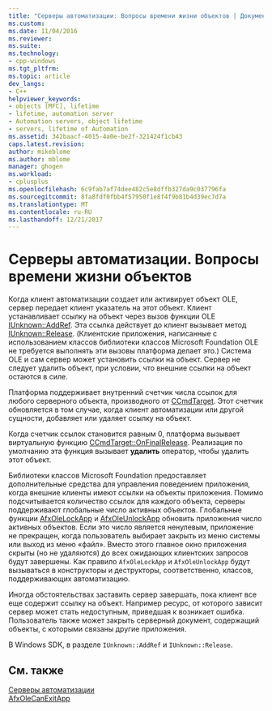 ```yaml
---
title: "Серверы автоматизации: Вопросы времени жизни объектов | Документы Microsoft"
ms.custom: 
ms.date: 11/04/2016
ms.reviewer: 
ms.suite: 
ms.technology:
- cpp-windows
ms.tgt_pltfrm: 
ms.topic: article
dev_langs:
- C++
helpviewer_keywords:
- objects [MFC], lifetime
- lifetime, automation server
- Automation servers, object lifetime
- servers, lifetime of Automation
ms.assetid: 342baacf-4015-4a0e-be2f-321424f1cb43
caps.latest.revision: 
author: mikeblome
ms.author: mblome
manager: ghogen
ms.workload:
- cplusplus
ms.openlocfilehash: 6c9fab7af74dee482c5e8dffb327da9c037796fa
ms.sourcegitcommit: 8fa8fdf0fbb4f57950f1e8f4f9b81b4d39ec7d7a
ms.translationtype: MT
ms.contentlocale: ru-RU
ms.lasthandoff: 12/21/2017
---
```

# <a name="automation-servers-object-lifetime-issues"></a>Серверы автоматизации. Вопросы времени жизни объектов
Когда клиент автоматизации создает или активирует объект OLE, сервер передает клиент указатель на этот объект. Клиент устанавливает ссылку на объект через вызов функции OLE [IUnknown::AddRef](http://msdn.microsoft.com/library/windows/desktop/ms691379). Эта ссылка действует до клиент вызывает метод [IUnknown::Release](http://msdn.microsoft.com/library/windows/desktop/ms682317). (Клиентские приложения, написанные с использованием классов библиотеки классов Microsoft Foundation OLE не требуется выполнять эти вызовы платформа делает это.) Система OLE и сам сервер может установить ссылки на объект. Сервер не следует удалить объект, при условии, что внешние ссылки на объект остаются в силе.  
  
 Платформа поддерживает внутренний счетчик числа ссылок для любого серверного объекта, производного от [CCmdTarget](../mfc/reference/ccmdtarget-class.md). Этот счетчик обновляется в том случае, когда клиент автоматизации или другой сущности, добавляет или удаляет ссылку на объект.  
  
 Когда счетчик ссылок становится равным 0, платформа вызывает виртуальную функцию [CCmdTarget::OnFinalRelease](../mfc/reference/ccmdtarget-class.md#onfinalrelease). Реализация по умолчанию эта функция вызывает **удалить** оператор, чтобы удалить этот объект.  
  
 Библиотеки классов Microsoft Foundation предоставляет дополнительные средства для управления поведением приложения, когда внешние клиенты имеют ссылки на объекты приложения. Помимо подсчитывается количество ссылок для каждого объекта, серверы поддерживают глобальные число активных объектов. Глобальные функции [AfxOleLockApp](../mfc/reference/application-control.md#afxolelockapp) и [AfxOleUnlockApp](../mfc/reference/application-control.md#afxoleunlockapp) обновить приложения число активных объектов. Если это число является ненулевым, приложение не прекращен, когда пользователь выбирает закрыть из меню системы или выход из меню «файл». Вместо этого главное окно приложения скрыты (но не удаляются) до всех ожидающих клиентских запросов будут завершены. Как правило `AfxOleLockApp` и `AfxOleUnlockApp` будут вызываться в конструкторы и деструкторы, соответственно, классов, поддерживающих автоматизацию.  
  
 Иногда обстоятельствах заставить сервер завершать, пока клиент все еще содержит ссылку на объект. Например ресурс, от которого зависит сервер может стать недоступным, приведшая к возникает ошибка. Пользователь также может закрыть серверный документ, содержащий объекты, с которыми связаны другие приложения.  
  
 В Windows SDK, в разделе `IUnknown::AddRef` и `IUnknown::Release`.  
  
## <a name="see-also"></a>См. также  
 [Серверы автоматизации](../mfc/automation-servers.md)   
 [AfxOleCanExitApp](../mfc/reference/application-control.md#afxolecanexitapp)

